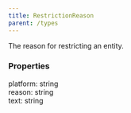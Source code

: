```yaml
---
title: RestrictionReason
parent: /types
---
```


The reason for restricting an entity.

### Properties

<div class="flex flex-col gap-3"><div><div class="flex gap-2"><div class="font-mono p" id="p_platform" data-anchor><span class="font-bold">platform</span><span class="opacity-50">:</span> <span>string</span></div></div></div><div><div class="flex gap-2"><div class="font-mono p" id="p_reason" data-anchor><span class="font-bold">reason</span><span class="opacity-50">:</span> <span>string</span></div></div></div><div><div class="flex gap-2"><div class="font-mono p" id="p_text" data-anchor><span class="font-bold">text</span><span class="opacity-50">:</span> <span>string</span></div></div></div></div>

